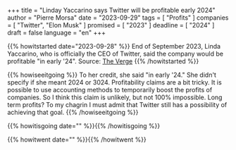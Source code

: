 +++
title     			= "Linday Yaccarino says Twitter will be profitable early 2024"
author  		  = "Pierre Morsa"
date 		      = "2023-09-29"
tags			 		= [ "Profits" ]
companies			= [ "Twitter", "Elon Musk" ]
promised			= [ "2023" ]
deadline				= [ "2024" ]
draft      		= false
language				= "en"
+++

{{% howitstarted date="2023-09-28" %}}
End of September 2023, Linda Yaccarino, who is officially the CEO of Twitter, said the company would be profitable "in early '24". Source: [The Verge](https://www.theverge.com/2023/9/28/23895150/linda-yaccarino-code-conference-2023-x-twitter)
{{% /howitstarted %}}

<!--more-->

{{% howiseeitgoing %}}
To her credit, she said "in early '24." She didn't specify if she meant 2024 or 3024. Profitability claims are a bit tricky. It is possible to use accounting methods to temporarily boost the profits of companies. So I think this claim is unlikely, but not 100% impossible. Long term profits? To my chagrin I must admit that Twitter still has a possibility of achieving that goal.
{{% /howiseeitgoing %}}

{{% howitisgoing date="" %}}{{% /howitisgoing %}}

{{% howitwent date="" %}}{{% /howitwent %}}
